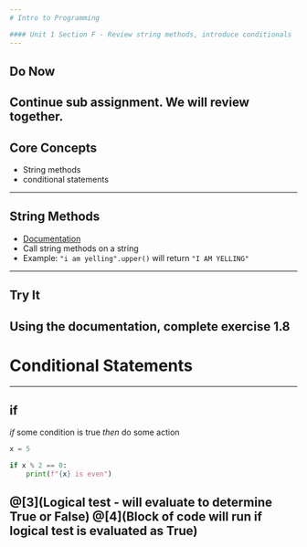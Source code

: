 ```yaml
---
# Intro to Programming

#### Unit 1 Section F - Review string methods, introduce conditionals
---
```

## Do Now

Continue sub assignment. We will review together.
---
## Core Concepts

* String methods
* conditional statements
---
## String Methods

* [Documentation](https://docs.python.org/3/library/stdtypes.html#string-methods)
* Call string methods on a string
* Example: `"i am yelling".upper()` will return `"I AM YELLING"`
---
## Try It

Using the documentation, complete exercise 1.8
---
# Conditional Statements
---
## if

*if* some condition is true *then* do some action

```python
x = 5

if x % 2 == 0:
    print(f"{x} is even")
```
@[3](Logical test - will evaluate to determine True or False)
@[4](Block of code will run if logical test is evaluated as True)
---